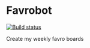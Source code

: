 # Favrobot

[![Build status](https://ci.appveyor.com/api/projects/status/rwi6uaks6wa6peb1?svg=true)](https://ci.appveyor.com/project/RobPethick/favrobot)

Create my weekly favro boards
